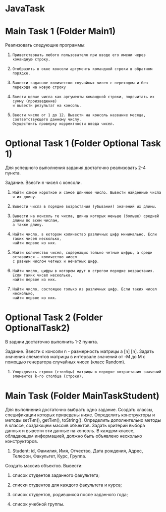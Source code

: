 # JavaTask
# Main Task 1 (Folder Main1)

Реализовать следующие программы:
1.     Приветствовать любого пользователя при вводе его имени через командную строку.

2.     Отобразить в окне консоли аргументы командной строки в обратном порядке.

3.     Вывести заданное количество случайных чисел с переходом и без перехода на новую строку

4.     Ввести целые числа как аргументы командной строки, подсчитать их сумму (произведение) 
       и вывести результат на консоль.

5.     Ввести число от 1 до 12. Вывести на консоль название месяца, соответствующего данному числу. 
       Осуществить проверку корректности ввода чисел.


# Optional Task 1 (Folder Optional Task 1)
Для успешного выполнения задания достаточно реализовать 2-4 пункта.

Задание. Ввести n чисел с консоли.
1.     Найти самое короткое и самое длинное число. Вывести найденные числа и их длину.

2.     Вывести числа в порядке возрастания (убывания) значений их длины.

3.     Вывести на консоль те числа, длина которых меньше (больше) средней длины по всем числам, 
       а также длину.

4.     Найти число, в котором количество различных цифр минимально. Если таких чисел несколько, 
       найти первое из них.

5.     Найти количество чисел, содержащих только четные цифры, а среди оставшихся — количество чисел 
       с равным числом четных и нечетных цифр.

6.     Найти число, цифры в котором идут в строгом порядке возрастания. Если таких чисел несколько, 
       найти первое из них.

7.     Найти число, состоящее только из различных цифр. Если таких чисел несколько, 
       найти первое из них.

# Optional Task 2 (Folder OptionalTask2)
В заднии достаточно выполнить 1-2 пункта.

Задание. Ввести с консоли n - размерность матрицы a [n] [n]. Задать значения элементов матрицы в интервале значений от -M до M с помощью генератора случайных чисел (класс Random).
1.     Упорядочить строки (столбцы) матрицы в порядке возрастания значений элементов k-го столбца (строки).

# Main Task (Folder MainTaskStudent)
Для выполнения достаточно выбрать одно задание.
Создать классы, спецификации которых приведены ниже. Определить конструкторы и методы setТип(), getТип(), toString(). Определить дополнительно методы в классе, создающем массив объектов. Задать критерий выбора данных и вывести эти данные на консоль. В каждом классе, обладающем информацией, должно быть объявлено несколько конструкторов.

1. Student: id, Фамилия, Имя, Отчество, Дата рождения, Адрес, Телефон, Факультет, Курс, Группа.

Создать массив объектов. Вывести:

1) список студентов заданного факультета;

2) списки студентов для каждого факультета и курса;

3) список студентов, родившихся после заданного года;

4) список учебной группы.

